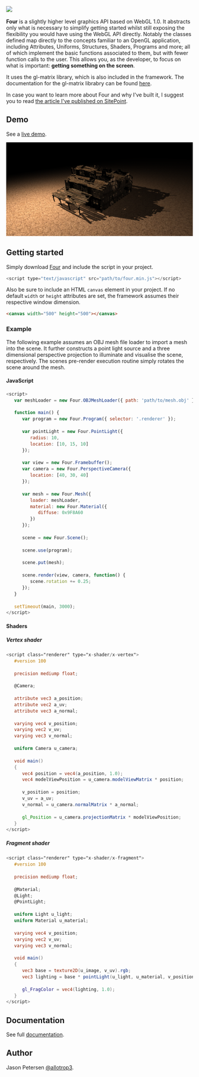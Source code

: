 <img src="http://allotrop3.github.io/four/images/four.jpg">

**Four** is a slightly higher level graphics API based on WebGL 1.0. It abstracts only what is necessary to simplify getting started whilst still exposing the flexibility you would have using the WebGL API directly. Notably the classes defined map directly to the concepts familiar to an OpenGL application, including Attributes, Uniforms, Structures, Shaders, Programs and more; all of which implement the basic functions associated to them, but with fewer function calls to the user. This allows you, as the developer, to focus on what is important: **getting something on the screen**.

It uses the gl-matrix library, which is also included in the framework. The documentation for the gl-matrix librabry can be found [here](http://glmatrix.net/docs/2.2.0/).

In case you want to learn more about Four and why I've built it, I suggest you to read [the article I've published on SitePoint](http://www.sitepoint.com/introducing-four-webgl-easier/).

## Demo

See a [live demo](http://allotrop3.github.io/four).

<img src="https://github.com/allotrop3/four/blob/master/screenshots/demo.png" alt="Four" height="width:100%"> 

## Getting started

Simply download [Four](http://allotrop3.github.io/four/scripts/four.min.js) and include the script in your project.

```javascript
<script type="text/javascript" src="path/to/four.min.js"></script>
```

Also be sure to include an HTML `canvas` element in your project. If no default `width` or `height` attributes are set, the framework assumes their respective window dimension.

```html
<canvas width="500" height="500"></canvas>
```

### Example

The following example assumes an OBJ mesh file loader to import a mesh into the scene. It further constructs a point light source and a three dimensional perspective projection to illuminate and visualise the scene, respectively. The scenes pre-render execution routine simply rotates the scene around the mesh.

#### JavaScript

```javascript
<script>
   var meshLoader = new Four.OBJMeshLoader({ path: 'path/to/mesh.obj' });

   function main() {
      var program = new Four.Program({ selector: '.renderer' });
   
      var pointLight = new Four.PointLight({
         radius: 10,
         location: [10, 15, 10]
      });
   
      var view = new Four.Framebuffer();
      var camera = new Four.PerspectiveCamera({
         location: [40, 30, 40]
      });
      
      var mesh = new Four.Mesh({
         loader: meshLoader,
         material: new Four.Material({
            diffuse: 0x9F8A60
         })
      });
   
      scene = new Four.Scene();
      
      scene.use(program);
   
      scene.put(mesh);
   
      scene.render(view, camera, function() {
         scene.rotation += 0.25;
      });
   }
   
   setTimeout(main, 3000);
</script>
```

#### Shaders

##### Vertex shader

```glsl
<script class="renderer" type="x-shader/x-vertex">
   #version 100

   precision mediump float;
   
   @Camera;

   attribute vec3 a_position;
   attribute vec2 a_uv;
   attribute vec3 a_normal;

   varying vec4 v_position;
   varying vec2 v_uv;
   varying vec3 v_normal;

   uniform Camera u_camera;

   void main()
   {
      vec4 position = vec4(a_position, 1.0);
      vec4 modelViewPosition = u_camera.modelViewMatrix * position;

      v_position = position;
      v_uv = a_uv;
      v_normal = u_camera.normalMatrix * a_normal;

      gl_Position = u_camera.projectionMatrix * modelViewPosition;
   }
</script>
```
##### Fragment shader

```glsl
<script class="renderer" type="x-shader/x-fragment">
   #version 100

   precision mediump float;

   @Material;
   @Light;
   @PointLight;

   uniform Light u_light;
   uniform Material u_material;

   varying vec4 v_position;
   varying vec2 v_uv;
   varying vec3 v_normal;

   void main()
   {
      vec3 base = texture2D(u_image, v_uv).rgb;
      vec3 lighting = base * pointLight(u_light, u_material, v_position, v_normal);

      gl_FragColor = vec4(lighting, 1.0);
   }
</script>
```

## Documentation

See full [documentation](https://github.com/allotrop3/four/wiki).

## Author

Jason Petersen [@allotrop3](https://twitter.com/allotrop3).
